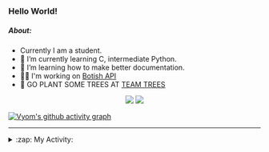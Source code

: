 ### Hello World!

##### About:
- Currently I am a student.
- 🌱 I’m currently learning C, intermediate Python.
- 🌱 I’m learning how to make better documentation.
- 👨‍💻 I'm working on [Botish API](https://github.com/Vyvy-vi/api)
- 🌱 GO PLANT SOME TREES AT [TEAM TREES](https://teamtrees.org/)

<p align="center">
  <a href="https://twitter.com/Vyvy_viM"><img target="_blank" src="https://img.shields.io/badge/twitter%20@Vyvy_viM-0D95E8?style=for-the-badge&logo=twitter&logoColor=white"/></a> 
  <a href="https://vyvy-vi.github.io/portfolio"><img target="_blank" src="https://img.shields.io/badge/-I_love_open_source-green?style=for-the-badge&logo=github&logoColor=black"/></a> 
</p>

[![Vyom's github activity graph](https://activity-graph.herokuapp.com/graph?username=Vyvy-vi)](https://github.com/ashutosh00710/github-readme-activity-graph)

---
<details>
  <summary>:zap: My Activity:</summary>
  
<!--START_SECTION:waka-->
![Code Time](http://img.shields.io/badge/Code%20Time-573%20hrs-blue)

**I'm a Night 🦉** 

```text
🌞 Morning    43 commits     ██░░░░░░░░░░░░░░░░░░░░░░░   8.55% 
🌆 Daytime    127 commits    ██████░░░░░░░░░░░░░░░░░░░   25.25% 
🌃 Evening    148 commits    ███████░░░░░░░░░░░░░░░░░░   29.42% 
🌙 Night      185 commits    █████████░░░░░░░░░░░░░░░░   36.78%

```
📅 **I'm Most Productive on Sunday** 

```text
Monday       51 commits     ██░░░░░░░░░░░░░░░░░░░░░░░   10.14% 
Tuesday      82 commits     ████░░░░░░░░░░░░░░░░░░░░░   16.3% 
Wednesday    67 commits     ███░░░░░░░░░░░░░░░░░░░░░░   13.32% 
Thursday     63 commits     ███░░░░░░░░░░░░░░░░░░░░░░   12.52% 
Friday       49 commits     ██░░░░░░░░░░░░░░░░░░░░░░░   9.74% 
Saturday     59 commits     ███░░░░░░░░░░░░░░░░░░░░░░   11.73% 
Sunday       132 commits    ██████░░░░░░░░░░░░░░░░░░░   26.24%

```


📊 **This Week I Spent My Time On** 

```text
🔥 Editors: 
Vim                      6 hrs 7 mins        █████████████░░░░░░░░░░░░   52.67% 
VS Code                  5 hrs 30 mins       ███████████░░░░░░░░░░░░░░   47.33%

🐱‍💻 Projects: 
praise_backend_js        5 hrs 12 mins       ███████████░░░░░░░░░░░░░░   44.79% 
portfolio                2 hrs 47 mins       ██████░░░░░░░░░░░░░░░░░░░   24.0% 
CSF102                   1 hr 20 mins        ███░░░░░░░░░░░░░░░░░░░░░░   11.5% 
CSF                      1 hr 17 mins        ██░░░░░░░░░░░░░░░░░░░░░░░   11.12% 
Meetings, Sleep          41 mins             █░░░░░░░░░░░░░░░░░░░░░░░░   5.96%

```


 Last Updated on 27/01/2022 07:12:16 UTC
<!--END_SECTION:waka-->
</details>
